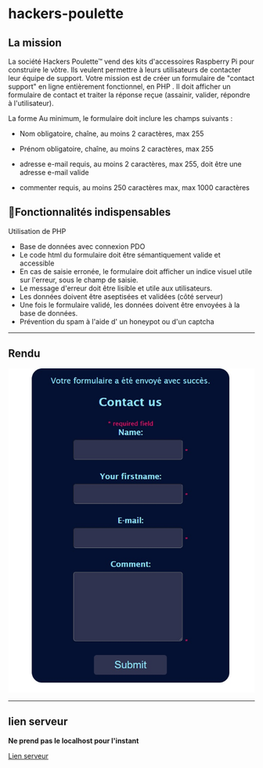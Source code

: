 # hackers-poulette

## La mission  
La société Hackers Poulette™ vend des kits d'accessoires Raspberry Pi pour construire le vôtre. Ils veulent permettre à leurs utilisateurs de contacter leur équipe de support. Votre mission est de créer un formulaire de "contact support" en ligne entièrement fonctionnel, en PHP . Il doit afficher un formulaire de contact et traiter la réponse reçue (assainir, valider, répondre à l'utilisateur).

La forme
Au minimum, le formulaire doit inclure les champs suivants :

* Nom
obligatoire, chaîne, au moins 2 caractères, max 255

* Prénom
obligatoire, chaîne, au moins 2 caractères, max 255

* adresse e-mail
requis, au moins 2 caractères, max 255, doit être une adresse e-mail valide

* commenter
requis, au moins 250 caractères max, max 1000 caractères

## 🌱Fonctionnalités indispensables  
Utilisation de PHP
* Base de données avec connexion PDO
* Le code html du formulaire doit être sémantiquement valide et accessible
* En cas de saisie erronée, le formulaire doit afficher un indice visuel utile sur l'erreur, sous le champ de saisie.
* Le message d'erreur doit être lisible et utile aux utilisateurs.
* Les données doivent être aseptisées et validées (côté serveur)
* Une fois le formulaire validé, les données doivent être envoyées à la base de données.
* Prévention du spam à l'aide d' un honeypot ou d'un captcha
---
## Rendu  

![image du formulaire](./assets/image/FormContactUs.jpg)



---
## lien serveur 
__Ne prend pas le localhost pour l'instant__

[Lien serveur](https://laura-wilhelmi.000webhostapp.com/)